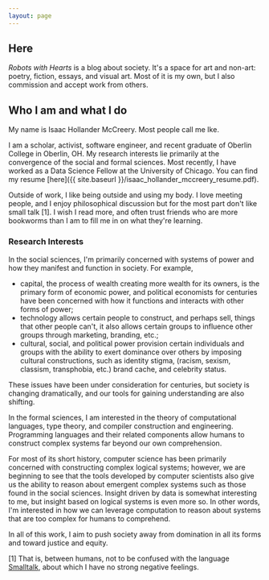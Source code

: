 ```yaml
---
layout: page
---
```


Here
---

*Robots with Hearts* is a blog about society.  It's a space for art and non-art: poetry, fiction, essays, and
visual art.  Most of it is my own, but I also commission and accept work from others.

Who I am and what I do
---

My name is Isaac Hollander McCreery.  Most people call me Ike.

I am a scholar, activist, software engineer, and recent graduate of Oberlin College in Oberlin, OH.  My research
interests lie primarily at the convergence of the social and formal sciences.  Most recently, I have worked
as a Data Science Fellow at the University of Chicago.  You can find my resume
[here]({{ site.baseurl }}/isaac_hollander_mccreery_resume.pdf).

Outside of work, I like being outside and using my body.  I love meeting people, and I enjoy philosophical discussion
but for the most part don't like small talk [1].  I wish I read more, and often trust friends who are more bookworms
than I am to fill me in on what they're learning.

### Research Interests

In the social sciences, I'm primarily concerned with systems of power and how they manifest and function in society.
For example,

- capital, the process of wealth creating more wealth for its owners, is the primary form of economic power, and
  political economists for centuries have been concerned with how it functions and interacts with other forms of power;
- technology allows certain people to construct, and perhaps sell, things that other people can't, it also allows
  certain groups to influence other groups through marketing, branding, etc.;
- cultural, social, and political power provision certain individuals and groups with the ability to exert dominance
  over others by imposing cultural constructions, such as identity stigma, (racism, sexism, classism, transphobia, etc.)
  brand cache, and celebrity status.

These issues have been under consideration for centuries, but society is changing dramatically, and our tools for
gaining understanding are also shifting.

In the formal sciences, I am interested in the theory of computational languages, type theory, and compiler construction and
engineering.  Programming languages and their related components allow humans to construct complex systems far beyond
our own comprehension.

For most of its short history, computer science has been primarily concerned with constructing complex logical systems;
however, we are beginning to see that the tools developed by computer scientists also give us the ability to reason
about emergent complex systems such as those found in the social sciences.  Insight driven by data is somewhat
interesting to me, but insight based on logical systems is even more so.  In other words, I'm interested in how we can
leverage computation to reason about systems that are too complex for humans to comprehend.

In all of this work, I aim to push society away from domination in all its forms and toward justice and equity.

[1] That is, between humans, not to be confused with the language [Smalltalk](http://en.wikipedia.org/wiki/Smalltalk),
about which I have no strong negative feelings.
